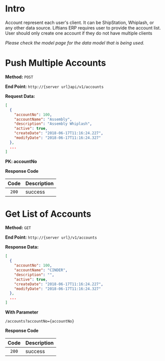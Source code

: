 # Intro

Account represent each user's client. It can be ShipStation, Whiplash, or any other data source.
Liftians ERP requires user to provide the account list. 
User should only create one account if they do not have multiple clients

*Please check the model page for the data model that is being used.*

# Push Multiple Accounts

**Method:** `POST`

**End Point:** `http://{server url}api/v1/accounts`

**Request Data:**
```json
[
  {
    "accountNo": 100,
    "accountName": "Assembly",
    "description": "Assembly Whiplash",
    "active": true,
    "createDate": "2018-06-17T11:16:24.227",
    "modifyDate": "2018-06-17T11:16:24.327"
  },
  ...
]
```
**PK: accountNo**

**Response Code**

|   Code  | Description   |
| :-----: | ------------- |
| `200`   | success       |


# Get List of Accounts

**Method:** `GET`

**End Point:** `http://{server url}/v1/accounts`

**Response Data:**
```json
[
  {
    "accountNo": 100,
    "accountName": "CINDER",
    "description": "",
    "active": true,
    "createDate": "2018-06-17T11:16:24.227",
    "modifyDate": "2018-06-17T11:16:24.327"
  },
  ...
]
```

**With Parameter**

```
/accounts?accountNo={accountNo}
```

**Response Code**

|   Code  | Description   |
| :-----: | ------------- |
| `200`   | success       |
